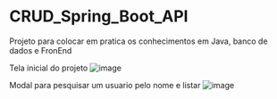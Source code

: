 # CRUD_Spring_Boot_API

Projeto para colocar em pratica os conhecimentos em Java, banco de dados e FronEnd

Tela inicial do projeto
![image](https://github.com/Hilberto-22/CRUD_Spring_Boot_API/assets/67519885/a0fb3bd8-c4a1-4ac4-b6a4-5b302d6a46cd)

Modal para pesquisar um usuario pelo nome e listar 
![image](https://github.com/Hilberto-22/CRUD_Spring_Boot_API/assets/67519885/760410a7-b720-48c4-8fae-ec8c3cfcbf55)

